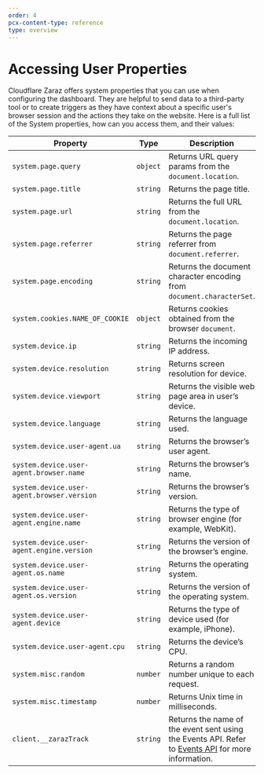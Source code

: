 ```yaml
---
order: 4
pcx-content-type: reference
type: overview
---
```


<ContentColumn>

# Accessing User Properties

Cloudflare Zaraz offers system properties that you can use when configuring the dashboard. They are helpful to send data to a third-party tool or to create triggers as they have context about a specific user's browser session and the actions they take on the website. Here is a full list of the System properties, how can you access them, and their values:

</ContentColumn>

<TableWrap>

| Property                                   | Type     | Description                                                                                                       |
| ------------------------------------------ | -------- | ----------------------------------------------------------------------------------------------------------------- |
| `system.page.query`                        | `object` | Returns URL query params from the `document.location`.                                                            |
| `system.page.title`                        | `string` | Returns the page title.                                                                                           |
| `system.page.url`                          | `string` | Returns the full URL from the `document.location`.                                                                |
| `system.page.referrer`                     | `string` | Returns the page referrer from `document.referrer`.                                                               |
| `system.page.encoding`                     | `string` | Returns the document character encoding from `document.characterSet`.                                             |
| `system.cookies.NAME_OF_COOKIE`            | `object` | Returns cookies obtained from the browser `document`.                                                             |
| `system.device.ip`                         | `string` | Returns the incoming IP address.                                                                                  |
| `system.device.resolution`                 | `string` | Returns screen resolution for device.                                                                             |
| `system.device.viewport`                   | `string` | Returns the visible web page area in user’s device.                                                               |
| `system.device.language`                   | `string` | Returns the language used.                                                                                        |
| `system.device.user-agent.ua`              | `string` | Returns the browser’s user agent.                                                                                 |
| `system.device.user-agent.browser.name`    | `string` | Returns the browser’s name.                                                                                       |
| `system.device.user-agent.browser.version` | `string` | Returns the browser’s version.                                                                                    |
| `system.device.user-agent.engine.name`     | `string` | Returns the type of browser engine (for example, WebKit).                                                         |
| `system.device.user-agent.engine.version`  | `string` | Returns the version of the browser’s engine.                                                                      |
| `system.device.user-agent.os.name`         | `string` | Returns the operating system.                                                                                     |
| `system.device.user-agent.os.version`      | `string` | Returns the version of the operating system.                                                                      |
| `system.device.user-agent.device`          | `string` | Returns the type of device used (for example, iPhone).                                                            |
| `system.device.user-agent.cpu`             | `string` | Returns the device’s CPU.                                                                                         |
| `system.misc.random`                       | `number` | Returns a random number unique to each request.                                                                   |
| `system.misc.timestamp`                    | `number` | Returns Unix time in milliseconds.                                                                                |
| `client.__zarazTrack`                      | `string` | Returns the name of the event sent using the Events API. Refer to [Events API](/events-api) for more information. |

</TableWrap>
